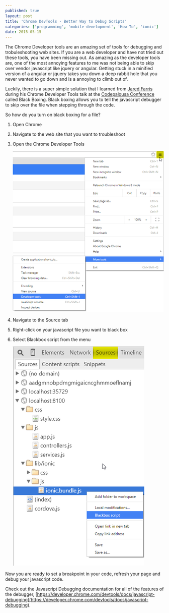 ```yaml
---
published: true
layout: post
title: 'Chrome DevTools - Better Way to Debug Scripts'
categories: ['programming', 'mobile-development', 'How-To', 'ionic']
date: 2015-05-15
---
```


The Chrome Developer tools are an amazing set of tools for debugging and trobuleshooting web sites.  If you are a web developer and have not tried out these tools, you have been missing out.  As amazing as the developer tools are, one of the most annoying features to me was not being able to skip over vendor javascript like jquery or angular.  Getting stuck in a minified version of a angular or jquery takes you down a deep rabbit hole that you never wanted to go down and is a annoying to climb out of.  

Luckily, there is a super simple solution that I learned from [Jared Farris](http://twitter.com/jaredthenerd) during his Chrome Developer Tools talk at the [Codepalousa Conference](http://www.codepalousa.com) called Black Boxing.  Black boxing allows you to tell the javascript debugger to skip over the file when stepping through the code.  

So how do you turn on black boxing for a file?  

1. Open Chrome
1. Navigate to the web site that you want to troubleshoot
1. Open the Chrome Developer Tools

	![Open Chrome Dev Tools Screenshot](images/ChromedevTools-Open.png)
	
1. Navigate to the Source tab
1. Right-click on your javascript file you want to black box 
1. Select Blackbox script from the menu

	![Black Box Script Screenshot](images/ChromeDevTools-BlackBoxing.png) 

Now you are ready to set a breakpoint in your code, refresh your page and debug your javascript code.  

Check out the Javascript Debugging documentation for all of the features of the debugger, [https://developer.chrome.com/devtools/docs/javascript-debugging](https://developer.chrome.com/devtools/docs/javascript-debugging).
